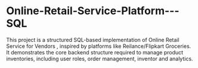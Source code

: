 # Online-Retail-Service-Platform---SQL
This project is a structured SQL-based implementation of  Online Retail Service for Vendors , inspired by platforms like Reilance/Flipkart Groceries. It demonstrates the core backend structure required to manage product inventories, including user roles, order management, inventor and analytics.
